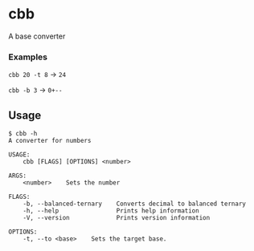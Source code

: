 # cbb
A base converter

### Examples

`cbb 20 -t 8` -> `24` 

`cbb -b 3` -> `0+--`
## Usage

```console
$ cbb -h
A converter for numbers

USAGE:
    cbb [FLAGS] [OPTIONS] <number>

ARGS:
    <number>    Sets the number

FLAGS:
    -b, --balanced-ternary    Converts decimal to balanced ternary
    -h, --help                Prints help information
    -V, --version             Prints version information

OPTIONS:
    -t, --to <base>    Sets the target base.
```